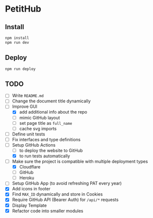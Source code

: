 # PetitHub

## Install

```bash
npm install
npm run dev
```

## Deploy

```bash
npm run deploy
```

## TODO

- [ ] Write `README.md`
- [ ] Change the document title dynamically
- [ ] Improve GUI
  - [x] add additional info about the repo
  - [ ] mimic GitHub layout
  - [ ] set page title as `full_name`
  - [ ] cache svg imports
- [ ] Define unit tests
- [ ] Fix interfaces and type definitions
- [ ] Setup GitHub Actions
  - [ ] to deploy the website to GitHub
  - [x] to run tests automatically
- [ ] Make sure the project is compatible with multiple deployment types
  - [x] Cloudflare
  - [ ] GitHub
  - [ ] Heroku
- [ ] Setup GitHub App (to avoid refreshing PAT every year)
- [x] Add icons in footer
- [x] Find `MAX_ID` dynamically and store in Cookies
- [x] Require GitHub API (Bearer Auth) for `/api/*` requests
- [x] Display Template
- [x] Refactor code into smaller modules
